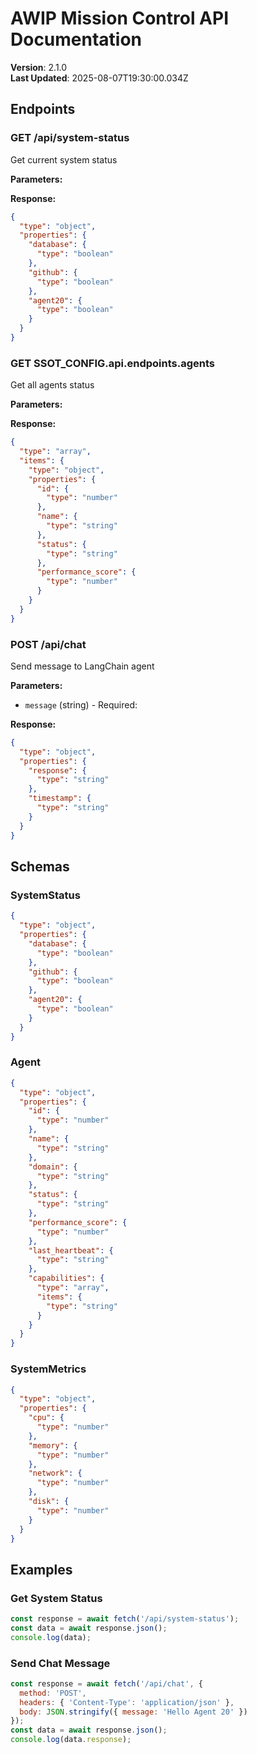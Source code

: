 # AWIP Mission Control API Documentation

**Version**: 2.1.0  
**Last Updated**: 2025-08-07T19:30:00.034Z

## Endpoints


### GET /api/system-status

Get current system status

**Parameters:**


**Response:**
```json
{
  "type": "object",
  "properties": {
    "database": {
      "type": "boolean"
    },
    "github": {
      "type": "boolean"
    },
    "agent20": {
      "type": "boolean"
    }
  }
}
```


### GET SSOT_CONFIG.api.endpoints.agents

Get all agents status

**Parameters:**


**Response:**
```json
{
  "type": "array",
  "items": {
    "type": "object",
    "properties": {
      "id": {
        "type": "number"
      },
      "name": {
        "type": "string"
      },
      "status": {
        "type": "string"
      },
      "performance_score": {
        "type": "number"
      }
    }
  }
}
```


### POST /api/chat

Send message to LangChain agent

**Parameters:**
- `message` (string) - Required: 

**Response:**
```json
{
  "type": "object",
  "properties": {
    "response": {
      "type": "string"
    },
    "timestamp": {
      "type": "string"
    }
  }
}
```


## Schemas


### SystemStatus

```json
{
  "type": "object",
  "properties": {
    "database": {
      "type": "boolean"
    },
    "github": {
      "type": "boolean"
    },
    "agent20": {
      "type": "boolean"
    }
  }
}
```


### Agent

```json
{
  "type": "object",
  "properties": {
    "id": {
      "type": "number"
    },
    "name": {
      "type": "string"
    },
    "domain": {
      "type": "string"
    },
    "status": {
      "type": "string"
    },
    "performance_score": {
      "type": "number"
    },
    "last_heartbeat": {
      "type": "string"
    },
    "capabilities": {
      "type": "array",
      "items": {
        "type": "string"
      }
    }
  }
}
```


### SystemMetrics

```json
{
  "type": "object",
  "properties": {
    "cpu": {
      "type": "number"
    },
    "memory": {
      "type": "number"
    },
    "network": {
      "type": "number"
    },
    "disk": {
      "type": "number"
    }
  }
}
```


## Examples


### Get System Status

```javascript
const response = await fetch('/api/system-status');
const data = await response.json();
console.log(data);
```


### Send Chat Message

```javascript
const response = await fetch('/api/chat', {
  method: 'POST',
  headers: { 'Content-Type': 'application/json' },
  body: JSON.stringify({ message: 'Hello Agent 20' })
});
const data = await response.json();
console.log(data.response);
```

